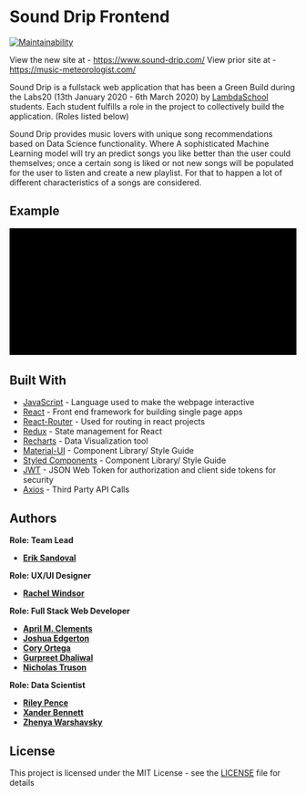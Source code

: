 # Sound Drip Frontend
[![Maintainability](https://api.codeclimate.com/v1/badges/6459996a0b5667ac7075/maintainability)](https://codeclimate.com/github/Lambda-School-Labs/Music-Meteorologist-fe/maintainability)


View the new site at - https://www.sound-drip.com/
View prior site at   - https://music-meteorologist.com/

Sound Drip is a fullstack web application that has been a Green Build during the Labs20 (13th January 2020 - 6th March 2020) by
[LambdaSchool](https://lambdaschool.com/) students. Each student fulfills a role in the project to collectively build the application. (Roles listed below)

Sound Drip provides music lovers with unique song recommendations based on Data Science functionality. Where A sophisticated Machine Learning model will try an predict songs you like better than the user could themselves; once a certain song is liked or not new songs will be populated for the user to listen and create a new playlist. For that to happen a lot of different characteristics of a songs are considered. 
<!-- At the end the user can revisit the assessment of the model and give feedback about its correctness. To deliver this experience a Node.JS Backend and a React.JS Frontend were built. -->

## Example

![](src/assets/user_gif.gif)

## Built With

- [JavaScript](https://en.wikipedia.org/wiki/JavaScript) - Language used to make the webpage interactive
- [React](https://reactjs.org/) - Front end framework for building single page apps
- [React-Router](https://reacttraining.com/react-router/) - Used for routing in react projects
- [Redux](https://redux.js.org/) - State management for React
- [Recharts](http://recharts.org/en-US/) - Data Visualization tool
- [Material-UI](https://material-ui.com/) - Component Library/ Style Guide
- [Styled Components](https://styled-components.com/) - Component Library/ Style Guide
- [JWT](https://jwt.io/) - JSON Web Token for authorization and client side tokens for security
- [Axios](https://github.com/axios/axios) - Third Party API Calls


## Authors

**Role: Team Lead**

- **[Erik Sandoval](https://github.com/erik-sandoval)**

**Role: UX/UI Designer**

- **[Rachel Windsor](https://www.rachellanwindsor.com/)**

**Role: Full Stack Web Developer**

- **[April M. Clements](https://github.com/AMC-ai)**
- **[Joshua Edgerton](https://github.com/Joshua-Edgerton)**
- **[Cory Ortega](https://github.com/coryortega)**
- **[Gurpreet Dhaliwal](https://github.com/gdhaliwal22)**
- **[Nicholas Truson](https://github.com/NicholasTruson)**

**Role: Data Scientist**

- **[Riley Pence](https://github.com/fuse999)**
- **[Xander Bennett](https://github.com/xander-bennett)**
- **[Zhenya Warshavsky](https://github.com/zwarshavsky)**

## License

This project is licensed under the MIT License - see the [LICENSE](LICENSE) file for details
